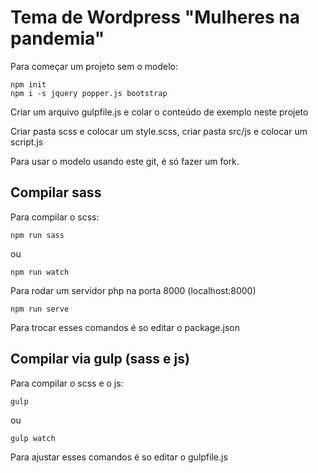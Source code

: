 # Tema de Wordpress "Mulheres na pandemia"
Para começar um projeto sem o modelo:

    npm init
    npm i -s jquery popper.js bootstrap

Criar um arquivo gulpfile.js e colar o conteúdo de exemplo neste projeto

Criar pasta scss e colocar um style.scss, criar pasta src/js e colocar um script.js

Para usar o modelo usando este git, é só fazer um fork.

## Compilar sass

Para compilar o scss:

    npm run sass

ou

    npm run watch

Para rodar um servidor php na porta 8000 (localhost:8000)

    npm run serve

Para trocar esses comandos é so editar o package.json

## Compilar via gulp (sass e js)

Para compilar o scss e o js:

    gulp
    
ou

    gulp watch

Para ajustar esses comandos é so editar o gulpfile.js
